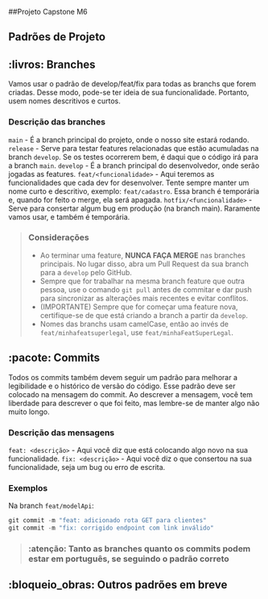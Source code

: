 ##Projeto Capstone M6

## Padrões de Projeto
## :livros: Branches
Vamos usar o padrão de develop/feat/fix para todas as branchs que forem criadas. Desse modo, pode-se ter ideia de sua funcionalidade. Portanto, usem nomes descritivos e curtos.
### Descrição das branches
`main` - É a branch principal do projeto, onde o nosso site estará rodando.
`release` - Serve para testar features relacionadas que estão acumuladas na branch `develop`. Se os testes ocorrerem bem, é daqui que o código irá para a branch `main`.
`develop` - É a branch principal do desenvolvedor, onde serão jogadas as features.
`feat/<funcionalidade>` - Aqui teremos as funcionalidades que cada dev for desenvolver. Tente sempre manter um nome curto e descritivo, exemplo: `feat/cadastro`. Essa branch é temporária e, quando for feito o merge, ela será apagada.
`hotfix/<funcionalidade>` - Serve para consertar algum bug em produção (na branch main). Raramente vamos usar, e também é temporária.
> ### Considerações
>
> - Ao terminar uma feature, **NUNCA FAÇA MERGE** nas branches principais. No lugar disso, abra um Pull Request da sua branch para a `develop` pelo GitHub.
> - Sempre que for trabalhar na mesma branch feature que outra pessoa, use o comando `git pull` antes de commitar e dar push para sincronizar as alterações mais recentes e evitar conflitos.
> - (IMPORTANTE) Sempre que for começar uma feature nova, certifique-se de que está criando a branch a partir da `develop`.
> - Nomes das branchs usam camelCase, então ao invés de `feat/minhafeatsuperlegal`, use `feat/minhaFeatSuperLegal`.
## :pacote: Commits
Todos os commits também devem seguir um padrão para melhorar a legibilidade e o histórico de versão do código. Esse padrão deve ser colocado na mensagem do commit.
Ao descrever a mensagem, você tem liberdade para descrever o que foi feito, mas lembre-se de manter algo não muito longo.
### Descrição das mensagens
`feat: <descrição>` - Aqui você diz que está colocando algo novo na sua funcionalidade.
`fix: <descrição>` - Aqui você diz o que consertou na sua funcionalidade, seja um bug ou erro de escrita.
### Exemplos
Na branch `feat/modelApi`:
```powershell
git commit -m "feat: adicionado rota GET para clientes"
git commit -m "fix: corrigido endpoint com link inválido"
```
> ### :atenção: Tanto as branches quanto os commits podem estar em português, se seguindo o padrão correto
## :bloqueio_obras: Outros padrões em breve